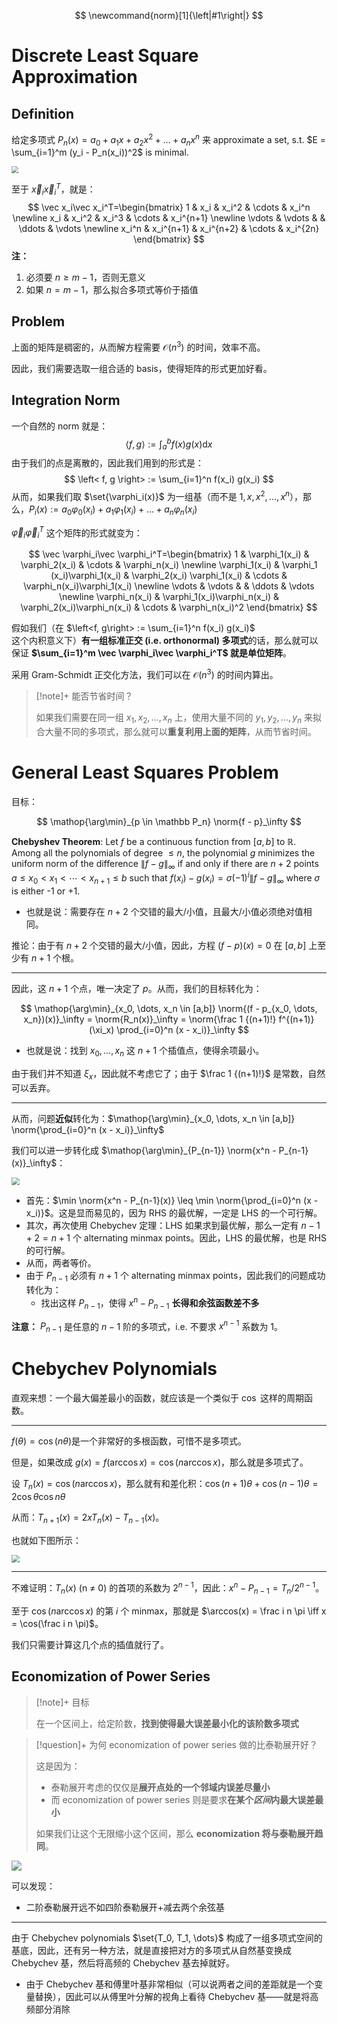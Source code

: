$$
\newcommand{norm}[1]{\left|#1\right|}
$$

# Discrete Least Square Approximation

## Definition

给定多项式 $P_n(x) = a_0 + a_1 x + a_2 x^2 + \dots + a_n x^n$ 来 approximate a set, s.t. $E = \sum_{i=1}^m (y_i - P_n(x_i))^2$ is minimal.

<img src="https://gitlab.com/mtdickens1998/mtd-images/-/raw/main/img/2024/04/25_17_1_51_202404251701369.png" style="zoom: 67%;" />

至于 $\vec x_i\vec x_i^T$，就是：
$$
\vec x_i\vec x_i^T=\begin{bmatrix}
1 & x_i & x_i^2 & \cdots & x_i^n \newline
x_i & x_i^2 & x_i^3 & \cdots & x_i^{n+1} \newline
\vdots & \vdots &  & \ddots & \vdots \newline
x_i^n & x_i^{n+1} & x_i^{n+2} & \cdots & x_i^{2n}
\end{bmatrix}
$$
**注：**

1. 必须要 $n \geq m-1$，否则无意义
2. 如果 $n = m-1$，那么拟合多项式等价于插值

## Problem

上面的矩阵是稠密的，从而解方程需要 $\mathcal O(n^3)$ 的时间，效率不高。

因此，我们需要选取一组合适的 basis，使得矩阵的形式更加好看。

## Integration Norm

一个自然的 norm 就是：
$$
\left< f, g \right> := \int_a^b f(x) g(x) \mathrm dx
$$
由于我们的点是离散的，因此我们用到的形式是：
$$
\left< f, g \right> := \sum_{i=1}^n f(x_i) g(x_i)
$$
从而，如果我们取 $\set{\varphi_i(x)}$ 为一组基（而不是 $1, x, x^2, \dots, x^n$），那么，$P_i(x) := a_0 \varphi_0(x_i) + a_1 \varphi_1(x_i) + \dots + a_n \varphi_n(x_i)$

$\vec \varphi_i\vec \varphi_i^T$ 这个矩阵的形式就变为：

$$
\vec \varphi_i\vec \varphi_i^T=\begin{bmatrix}
1 & \varphi_1(x_i) & \varphi_2(x_i)  & \cdots & \varphi_n(x_i) \newline
\varphi_1(x_i) & \varphi_1 (x_i)\varphi_1(x_i) & \varphi_2(x_i) \varphi_1(x_i) & \cdots & \varphi_n(x_i)\varphi_1(x_i) \newline
\vdots & \vdots &  & \ddots & \vdots \newline
\varphi_n(x_i) & \varphi_1(x_i)\varphi_n(x_i) & \varphi_2(x_i)\varphi_n(x_i) & \cdots & \varphi_n(x_i)^2
\end{bmatrix}
$$

假如我们（在 $\left<f, g\right> := \sum_{i=1}^n f(x_i) g(x_i)$ 这个内积意义下）**有一组标准正交 (i.e. orthonormal) 多项式**的话，那么就可以保证 **$\sum_{i=1}^m \vec \varphi_i\vec \varphi_i^T$ 就是单位矩阵**。

采用 Gram-Schmidt 正交化方法，我们可以在 $\mathcal O(n^3)$ 的时间内算出。

> [!note]+ 能否节省时间？
> 
> 如果我们需要在同一组 $x_1, x_2, \dots, x_n$ 上，使用大量不同的 $y_1, y_2, \dots, y_n$ 来拟合大量不同的多项式，那么就可以**重复利用上面的矩阵**，从而节省时间。

# General Least Squares Problem

目标：

$$
\mathop{\arg\min}_{p \in \mathbb P_n} \norm{f - p}_\infty
$$

**Chebyshev Theorem**: Let $f$ be a continuous function from $[a,b]$ to $\mathbb{R}$. Among all the polynomials of degree $\le n$, the polynomial $g$ minimizes the uniform norm of the difference $\| f - g \| _\infty$ if and only if there are $n+2$ points $a \le x_0 < x_1 < \cdots < x_{n+1} \le b$ such that $f(x_i) - g(x_i) = \sigma (-1)^i \| f - g \|_\infty$ where $\sigma$ is either -1 or +1.

- 也就是说：需要存在 $n+2$ 个交错的最大/小值，且最大/小值必须绝对值相同。

推论：由于有 $n+2$ 个交错的最大/小值，因此，方程 $(f-p)(x)=0$ 在 $[a,b]$ 上至少有 $n+1$ 个根。

---

因此，这 $n+1$ 个点，唯一决定了 $p$。从而，我们的目标转化为：

$$
\mathop{\arg\min}_{x_0, \dots, x_n \in [a,b]} \norm{(f - p_{x_0, \dots, x_n})(x)}_\infty = \norm{R_n(x)}_\infty = \norm{\frac 1 {(n+1)!} f^{(n+1)}(\xi_x) \prod_{i=0}^n (x - x_i)}_\infty
$$

- 也就是说：找到 $x_0, \dots, x_n$ 这 $n+1$ 个插值点，使得余项最小。

由于我们并不知道 $\xi_x$，因此就不考虑它了；由于 $\frac 1 {(n+1)!}$ 是常数，自然可以丢弃。

---

从而，问题**近似**转化为：$\mathop{\arg\min}_{x_0, \dots, x_n \in [a,b]} \norm{\prod_{i=0}^n (x - x_i)}_\infty$

我们可以进一步转化成 $\mathop{\arg\min}_{P_{n-1}} \norm{x^n - P_{n-1}(x)}_\infty$：

<img src="https://gitlab.com/mtdickens1998/mtd-images/-/raw/main/img/2024/05/8_19_21_49_202405081921179.png" style="zoom: 80%;" />

- 首先：$\min \norm{x^n - P_{n-1}(x)} \leq \min \norm{\prod_{i=0}^n (x - x_i)}$。这是显而易见的，因为 RHS 的最优解，一定是 LHS 的一个可行解。
- 其次，再次使用 Chebychev 定理：LHS 如果求到最优解，那么一定有 $n-1+2 = n+1$ 个 alternating minmax points。因此，LHS 的最优解，也是 RHS 的可行解。
- 从而，两者等价。
- 由于 $P_{n-1}$ 必须有 $n+1$ 个 alternating minmax points，因此我们的问题成功转化为：
    - 找出这样 $P_{n-1}$，使得 $x^n - P_{n-1}$ **长得和余弦函数差不多**


**注意：** $P_{n-1}$ 是任意的 $n-1$ 阶的多项式，i.e. 不要求 $x^{n-1}$ 系数为 1。

# Chebychev Polynomials

直观来想：一个最大偏差最小的函数，就应该是一个类似于 $\cos$ 这样的周期函数。

---

$f(\theta) = \cos(n\theta)$​ 是一个非常好的多根函数，可惜不是多项式。

但是，如果改成 $g(x) = f(\arccos x) = \cos(n \arccos x)$，那么就是多项式了。

设 $T_n(x) = \cos (n \arccos x)$，那么就有和差化积：$\cos(n+1)\theta+\cos(n−1)\theta=2\cos\theta \cos n\theta$

从而：$T_{n+1}(x) = 2x T_n(x) - T_{n-1}(x)$。

也就如下图所示：

<img src="https://gitlab.com/mtdickens1998/mtd-images/-/raw/main/img/2024/05/8_21_54_19_202405082154707.png" style="zoom:80%;" />

---

不难证明：$T_{n}(x)$ (n &ne; 0) 的首项的系数为 $2^{n-1}$，因此：$x^n - P_{n-1} = T_n / 2^{n-1}$。

至于 $\cos(n \arccos x)$ 的第 $i$ 个 minmax，那就是 $\arccos(x) = \frac i n \pi \iff x = \cos(\frac i n \pi)$。

我们只需要计算这几个点的插值就行了。

## Economization of Power Series

> [!note]+ 目标
> 
> 在一个区间上，给定阶数，**找到使得最大误差最小化的该阶数多项式**

> [!question]+ 为何 economization of power series 做的比泰勒展开好？
> 
> 这是因为：
> 
> - 泰勒展开考虑的仅仅是**展开点处的一个邻域内误差尽量小**
> - 而 economization of power series 则是要求**在某个*区间*内最大误差最小**
>   
> 如果我们让这个无限缩小这个区间，那么 **economization 将与泰勒展开趋同**。

<img src="https://gitlab.com/mtdickens1998/mtd-images/-/raw/main/img/2024/05/8_22_55_29_202405082255199.png"/>

可以发现：

- 二阶泰勒展开远不如四阶泰勒展开+减去两个余弦基

---

由于 Chebychev polynomials $\set{T_0, T_1, \dots}$ 构成了一组多项式空间的基底，因此，还有另一种方法，就是直接把对方的多项式从自然基变换成 Chebychev 基，然后将高频的 Chebychev 基去掉就好。

- 由于 Chebychev 基和傅里叶基非常相似（可以说两者之间的差距就是一个变量替换），因此可以从傅里叶分解的视角上看待 Chebychev 基——就是将高频部分消除
